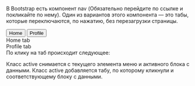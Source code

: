 В Bootstrap есть компонент nav (Обязательно перейдите по ссылке и покликайте по нему). Один из вариантов этого компонента — это табы, которые переключаются, по нажатию, без перезагрузки страницы.

<nav>
    <div class="nav nav-tabs">
        <button class="nav-link active" id="home-tab" data-bs-toggle="tab" data-bs-target="#home" type="button">Home</button>
        <button class="nav-link" id="profile-tab" data-bs-toggle="tab" data-bs-target="#profile" type="button">Profile</button>
    </div>
</nav>
<div class="tab-content">
    <div class="tab-pane active" id="home">Home tab</div>
    <div class="tab-pane" id="profile">Profile tab</div>
</div>
По клику на таб происходит следующее:

Класс active снимается с текущего элемента меню и активного блока с данными.
Класс active добавляется табу, по которому кликнули и соответствующему блоку с данными.